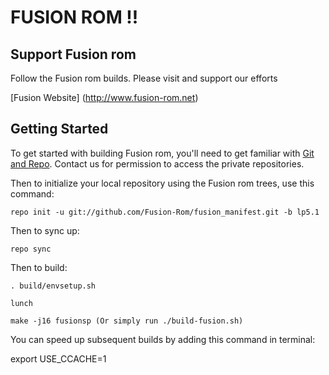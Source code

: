 FUSION ROM !!
=============

Support Fusion rom
------------------
Follow the Fusion rom builds. Please visit and support our efforts

[Fusion Website] (http://www.fusion-rom.net)

Getting Started
---------------

To get started with building Fusion rom, you'll need to get
familiar with [Git and Repo](https://source.android.com/source/using-repo.html).
Contact us for permission to access the private repositories.

Then to initialize your local repository using the Fusion rom trees, use this command:

    repo init -u git://github.com/Fusion-Rom/fusion_manifest.git -b lp5.1

Then to sync up:

    repo sync

Then to build:

    . build/envsetup.sh

    lunch

    make -j16 fusionsp (Or simply run ./build-fusion.sh)


You can speed up subsequent builds by adding this command in terminal:

export USE_CCACHE=1

